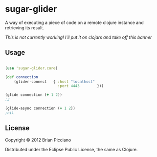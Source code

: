 # sugar-glider

A way of executing a piece of code on a remote clojure instance and retrieving its result.

*This is not currently working! I'll put it on clojars and take off this banner*

## Usage

```clojure

(use 'sugar-glider.core)

(def connection
    (glider-connect   { :host "localhost"
                        :port 4443        }))

(glide connection (+ 1 2))
;3

(glide-async connection (+ 1 2))
;nil

```

## License

Copyright © 2012 Brian Picciano

Distributed under the Eclipse Public License, the same as Clojure.
